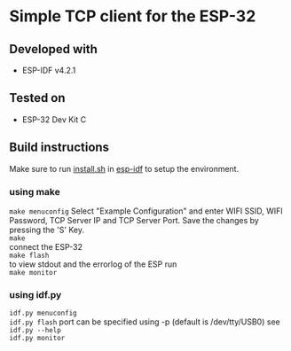 # Simple TCP client for the ESP-32

## Developed with
* ESP-IDF v4.2.1
## Tested on
* ESP-32 Dev Kit C
## Build instructions
Make sure to run [install.sh](https://github.com/espressif/esp-idf/blob/master/install.sh) in [esp-idf](https://github.com/espressif/esp-idf) to
setup the environment.
### using make
`make menuconfig` Select "Example Configuration" and enter WIFI SSID, WIFI Password,
TCP Server IP and TCP Server Port. Save the changes by pressing the 'S' Key.<br />
`make` <br />
connect the ESP-32<br />
`make flash` <br />
to view stdout and the errorlog of the ESP run <br />
`make monitor`
### using idf.py
`idf.py menuconfig` <br />
`idf.py flash` port can be specified using -p (default is /dev/tty/USB0) see 
`idf.py --help` <br />
`idf.py monitor`
